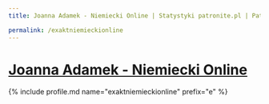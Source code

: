 ```yaml
---
title: Joanna Adamek - Niemiecki Online | Statystyki patronite.pl | Patromierz

permalink: /exaktniemieckionline
---
```


# [Joanna Adamek - Niemiecki Online](https://patronite.pl/exaktniemieckionline)

{% include profile.md name="exaktniemieckionline" prefix="e" %}
